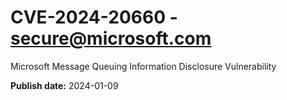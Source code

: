# CVE-2024-20660 - secure@microsoft.com

Microsoft Message Queuing Information Disclosure Vulnerability

**Publish date:** 2024-01-09

